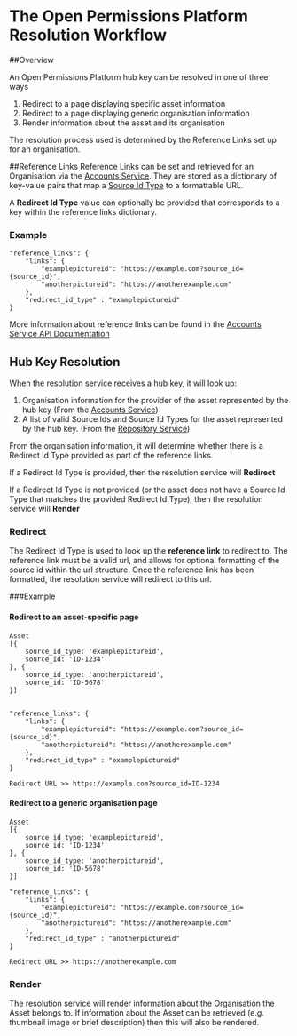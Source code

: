 # The Open Permissions Platform Resolution Workflow

##Overview

An Open Permissions Platform hub key can be resolved in one of three ways

1. Redirect to a page displaying specific asset information
2. Redirect to a page displaying generic organisation information
2. Render information about the asset and its organisation

The resolution process used is determined by the Reference Links set up for an organisation.

##Reference Links
Reference Links can be set and retrieved for an Organisation via the [Accounts Service](https://github.com/openpermissions/accounts-srv). 
They are stored as a dictionary of key-value pairs that map a 
[Source Id Type](https://github.com/openpermissions/support-docs/blob/master/documents/markdown/types/source-id-types.md) to a formattable URL. 

A **Redirect Id Type** value can optionally be provided that corresponds to a key within the reference links dictionary.

### Example
    "reference_links": {
        "links": {
            "examplepictureid": "https://example.com?source_id={source_id}",
            "anotherpictureid": "https://anotherexample.com"
        },
        "redirect_id_type" : "examplepictureid"
    }

More information about reference links can be found in the [Accounts Service API Documentation](https://github.com/openpermissions/accounts-srv/blob/master/documents/apiary/api.md)


## Hub Key Resolution
When the resolution service receives a hub key, it will look up:

1. Organisation information for the provider of the asset represented by the hub key (From the [Accounts Service](https://github.com/openpermissions/accounts-srv))
1. A list of valid Source Ids and Source Id Types for the asset represented by the hub key. (From the [Repository Service](https://github.com/openpermissions/repository-srv))

From the organisation information, it will determine whether there is a Redirect Id Type provided as part of the reference links.

If a Redirect Id Type is provided, then the resolution service will **Redirect**

If a Redirect Id Type is not provided (or the asset does not have a Source Id Type that matches the provided Redirect Id Type), 
then the resolution service will **Render**

### Redirect
The Redirect Id Type is used to look up the **reference link** to redirect to. 
The reference link must be a valid url, and allows for optional formatting of the source id within the url structure.
Once the reference link has been formatted, the resolution service will redirect to this url.

###Example
#### Redirect to an asset-specific page

    Asset 
    [{
        source_id_type: 'examplepictureid',
        source_id: 'ID-1234'
    }, {
        source_id_type: 'anotherpictureid',
        source_id: 'ID-5678'
    }]
    

    "reference_links": {
        "links": {
            "examplepictureid": "https://example.com?source_id={source_id}",
            "anotherpictureid": "https://anotherexample.com"
        },
        "redirect_id_type" : "examplepictureid"
    }

    Redirect URL >> https://example.com?source_id=ID-1234

#### Redirect to a generic organisation page

    Asset 
    [{
        source_id_type: 'examplepictureid',
        source_id: 'ID-1234'
    }, {
        source_id_type: 'anotherpictureid',
        source_id: 'ID-5678'
    }]
    
    "reference_links": {
        "links": {
            "examplepictureid": "https://example.com?source_id={source_id}",
            "anotherpictureid": "https://anotherexample.com"
        },
        "redirect_id_type" : "anotherpictureid"
    }

    Redirect URL >> https://anotherexample.com

### Render
The resolution service will render information about the Organisation the Asset belongs to. If information about the 
Asset can be retrieved (e.g. thumbnail image or brief description) then this will also be rendered.
